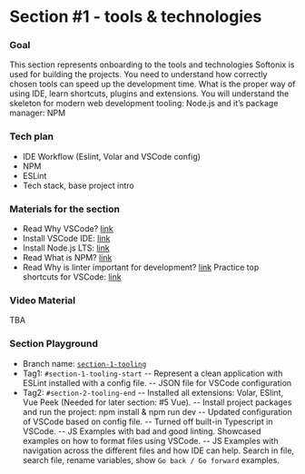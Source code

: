 # Section #1 - tools & technologies

### Goal
This section represents onboarding to the tools and technologies Softonix is used for building the projects. You need to understand how correctly chosen tools can speed up the development time. What is the proper way of using IDE, learn shortcuts, plugins and extensions. You will understand the skeleton for modern web development tooling: Node.js and it’s package manager: NPM

### Tech plan
- IDE Workflow (Eslint, Volar and VSCode config)
- NPM
- ESLint
- Tech stack, base project intro

### Materials for the section
- Read Why VSCode? [link](https://code.visualstudio.com/docs/editor/whyvscode) 
- Install VSCode IDE: [link](https://code.visualstudio.com/download)
- Install Node.js LTS: [link](https://nodejs.org/uk/download/)
- Read What is NPM? [link](https://www.impressivewebs.com/npm-for-beginners-a-guide-for-front-end-developers/)
- Read Why is linter important for development? [link](https://cloudfour.com/thinks/code-linting-for-web-designers/)
Practice top shortcuts for VSCode: [link](https://www.desuvit.com/11-vscode-keyboard-shortcuts-that-will-boost-your-productivity/)

### Video Material
TBA

### Section Playground
- Branch name: [`section-1-tooling`](https://github.com/Softonix/softonix-incubator/tree/section-1-tooling)
- Tag1: `#section-1-tooling-start`
-- Represent a clean application with ESLint installed with a config file.
-- JSON file for VSCode configuration
- Tag2: `#section-2-tooling-end`
-- Installed all extensions: Volar, ESlint, Vue Peek (Needed for later section: #5 Vue).
-- Install project packages and run the project: npm install & npm run dev
-- Updated configuration of VSCode based on config file.
-- Turned off built-in Typescript in VSCode.
-- JS Examples with bad and good linting. Showcased examples on how to format files using VSCode.
-- JS Examples with navigation across the different files and how IDE can help. Search in file, search file, rename variables, show `Go back / Go forward` examples.

